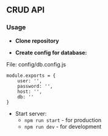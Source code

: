 ## CRUD API

### Usage

- **Clone repository**

- **Create config for database:**

File: config/db.config.js

```
module.exports = {
    user: '',
    password: '',
    host: '',
    db: ''    
}
```

- Start server:
    - ```npm run start``` - for production
    - ```npm run dev``` - for development